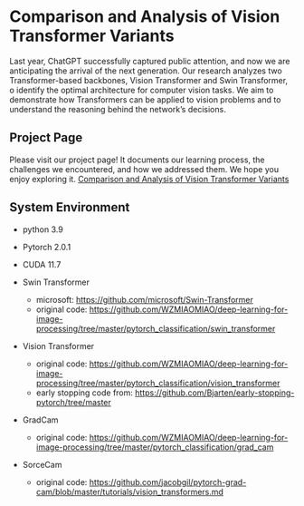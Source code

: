 # Comparison and Analysis of Vision Transformer Variants
Last year, ChatGPT successfully captured public attention, and now we are anticipating the arrival of the next generation. Our research analyzes two Transformer-based backbones, Vision Transformer and Swin Transformer, o identify the optimal architecture for computer vision tasks. We aim to demonstrate how Transformers can be applied to vision problems and to understand the reasoning behind the network’s decisions.

## Project Page
Please visit our project page! It documents our learning process, the challenges we encountered, and how we addressed them. We hope you enjoy exploring it.
[Comparison and Analysis of Vision Transformer Variants](https://sites.google.com/view/project666/home)

## System Environment  
   * python 3.9
   * Pytorch 2.0.1
   * CUDA 11.7

* Swin Transformer
  * microsoft: https://github.com/microsoft/Swin-Transformer
  * original code: https://github.com/WZMIAOMIAO/deep-learning-for-image-processing/tree/master/pytorch_classification/swin_transformer
* Vision Transformer
  * original code: https://github.com/WZMIAOMIAO/deep-learning-for-image-processing/tree/master/pytorch_classification/vision_transformer
  * early stopping code from: https://github.com/Bjarten/early-stopping-pytorch/tree/master
* GradCam
   * original code: https://github.com/WZMIAOMIAO/deep-learning-for-image-processing/tree/master/pytorch_classification/grad_cam
* SorceCam
   * original code: https://github.com/jacobgil/pytorch-grad-cam/blob/master/tutorials/vision_transformers.md



